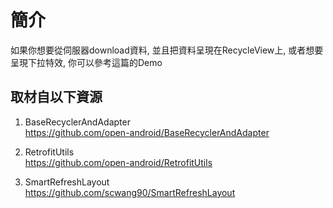 簡介
======

如果你想要從伺服器download資料, 並且把資料呈現在RecycleView上, 或者想要呈現下拉特效, 你可以參考這篇的Demo

取材自以下資源
--------
1. BaseRecyclerAndAdapter                                         
https://github.com/open-android/BaseRecyclerAndAdapter                        

2. RetrofitUtils                                         
https://github.com/open-android/RetrofitUtils                  

3. SmartRefreshLayout                                         
https://github.com/scwang90/SmartRefreshLayout

  





